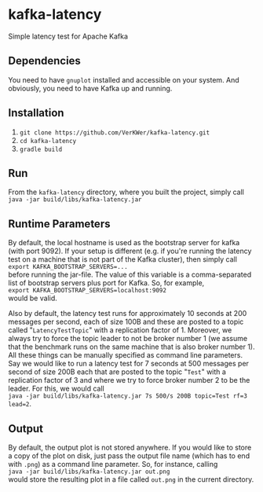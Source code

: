 # kafka-latency
Simple latency test for Apache Kafka

## Dependencies
You need to have `gnuplot` installed and accessible on your system. And obviously, you need to have Kafka up and
running.

## Installation
1. `git clone https://github.com/VerKWer/kafka-latency.git`
2. `cd kafka-latency`
3. `gradle build`

## Run
From the `kafka-latency` directory, where you built the project, simply call `java -jar build/libs/kafka-latency.jar`

## Runtime Parameters
By default, the local hostname is used as the bootstrap server for kafka (with port 9092). If your setup is different
(e.g. if you're running the latency test on a machine that is not part of the Kafka cluster), then simply call  
`export KAFKA_BOOTSTRAP_SERVERS=...`  
before running the jar-file. The value of this variable is a comma-separated list of bootstrap servers plus port for
Kafka. So, for example,  
`export KAFKA_BOOTSTRAP_SERVERS=localhost:9092`  
would be valid.

Also by default, the latency test runs for approximately 10 seconds at 200 messages per second, each of size 100B and
these are posted to a topic called "`LatencyTestTopic`" with a replication factor of 1. Moreover, we always try to force
the topic leader to not be broker number 1 (we assume that the benchmark runs on the same machine that is also broker
number 1). All these things can be manually specified as command line parameters. Say we would like to run a latency
test for 7 seconds at 500 messages per second of size 200B each that are posted to the topic "`Test`" with a replication
factor of 3 and where we try to force broker number 2 to be the leader. For this, we would call  
`java -jar build/libs/kafka-latency.jar 7s 500/s 200B topic=Test rf=3 lead=2`.

## Output
By default, the output plot is not stored anywhere. If you would like to store a copy of the plot on disk, just pass the
output file name (which has to end with `.png`) as a command line parameter. So, for instance, calling  
`java -jar build/libs/kafka-latency.jar out.png`  
would store the resulting plot in a file called `out.png` in the current directory.
